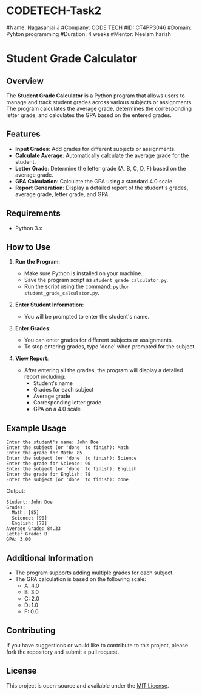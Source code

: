 # CODETECH-Task2

#Name: Nagasanjai J
#Company: CODE TECH
#ID: CT4PP3046
#Domain: Pyhton programming
#Duration: 4 weeks
#Mentor: Neelam harish

# Student Grade Calculator

## Overview

The **Student Grade Calculator** is a Python program that allows users to manage and track student grades across various subjects or assignments. The program calculates the average grade, determines the corresponding letter grade, and calculates the GPA based on the entered grades.

## Features

- **Input Grades**: Add grades for different subjects or assignments.
- **Calculate Average**: Automatically calculate the average grade for the student.
- **Letter Grade**: Determine the letter grade (A, B, C, D, F) based on the average grade.
- **GPA Calculation**: Calculate the GPA using a standard 4.0 scale.
- **Report Generation**: Display a detailed report of the student's grades, average grade, letter grade, and GPA.

## Requirements

- Python 3.x

## How to Use

1. **Run the Program**:
   - Make sure Python is installed on your machine.
   - Save the program script as `student_grade_calculator.py`.
   - Run the script using the command: `python student_grade_calculator.py`.

2. **Enter Student Information**:
   - You will be prompted to enter the student's name.

3. **Enter Grades**:
   - You can enter grades for different subjects or assignments.
   - To stop entering grades, type 'done' when prompted for the subject.

4. **View Report**:
   - After entering all the grades, the program will display a detailed report including:
     - Student's name
     - Grades for each subject
     - Average grade
     - Corresponding letter grade
     - GPA on a 4.0 scale

## Example Usage

```
Enter the student's name: John Doe
Enter the subject (or 'done' to finish): Math
Enter the grade for Math: 85
Enter the subject (or 'done' to finish): Science
Enter the grade for Science: 90
Enter the subject (or 'done' to finish): English
Enter the grade for English: 78
Enter the subject (or 'done' to finish): done
```

Output:
```
Student: John Doe
Grades:
  Math: [85]
  Science: [90]
  English: [78]
Average Grade: 84.33
Letter Grade: B
GPA: 3.00
```

## Additional Information

- The program supports adding multiple grades for each subject.
- The GPA calculation is based on the following scale:
  - A: 4.0
  - B: 3.0
  - C: 2.0
  - D: 1.0
  - F: 0.0

## Contributing

If you have suggestions or would like to contribute to this project, please fork the repository and submit a pull request.

## License

This project is open-source and available under the [MIT License](LICENSE).

